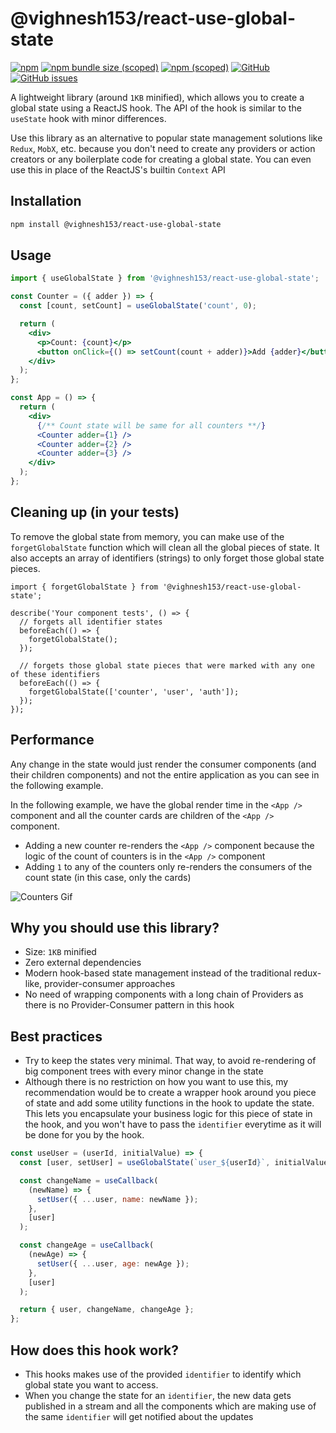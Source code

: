 # @vighnesh153/react-use-global-state

[![npm](https://img.shields.io/npm/dt/@vighnesh153/react-use-global-state)](https://img.shields.io/npm/dt/@vighnesh153/react-use-global-state)
[![npm bundle size (scoped)](https://img.shields.io/bundlephobia/minzip/@vighnesh153/react-use-global-state)](https://img.shields.io/bundlephobia/minzip/@vighnesh153/react-use-global-state)
[![npm (scoped)](https://img.shields.io/npm/v/@vighnesh153/-version)](https://www.npmjs.com/package/@vighnesh153/-version)
[![GitHub](https://img.shields.io/github/license/vighnesh153/vighnesh153-monorepo)](https://github.com/vighnesh153/vighnesh153-monorepo/blob/main/LICENSE)
[![GitHub issues](https://img.shields.io/github/issues/vighnesh153/vighnesh153-monorepo)](https://github.com/vighnesh153/vighnesh153-monorepo/issues)

A lightweight library (around `1KB` minified), which allows you to create a global state using a ReactJS hook. The API
of the hook is similar to the `useState` hook with minor differences.

Use this library as an alternative to popular state management solutions like `Redux`, `MobX`, etc. because you don't
need to create any providers or action creators or any boilerplate code for creating a global state. You can even use
this in place of the ReactJS's builtin `Context` API

## Installation

```bash
npm install @vighnesh153/react-use-global-state
```

## Usage

```jsx
import { useGlobalState } from '@vighnesh153/react-use-global-state';

const Counter = ({ adder }) => {
  const [count, setCount] = useGlobalState('count', 0);

  return (
    <div>
      <p>Count: {count}</p>
      <button onClick={() => setCount(count + adder)}>Add {adder}</button>
    </div>
  );
};

const App = () => {
  return (
    <div>
      {/** Count state will be same for all counters **/}
      <Counter adder={1} />
      <Counter adder={2} />
      <Counter adder={3} />
    </div>
  );
};
```

## Cleaning up (in your tests)

To remove the global state from memory, you can make use of the `forgetGlobalState` function which will clean all the
global pieces of state. It also accepts an array of identifiers (strings) to only forget those global state pieces.

```tsx
import { forgetGlobalState } from '@vighnesh153/react-use-global-state';

describe('Your component tests', () => {
  // forgets all identifier states
  beforeEach(() => {
    forgetGlobalState();
  });

  // forgets those global state pieces that were marked with any one of these identifiers
  beforeEach(() => {
    forgetGlobalState(['counter', 'user', 'auth']);
  });
});
```

## Performance

Any change in the state would just render the consumer components (and their children components) and not the entire
application as you can see in the following example.

In the following example, we have the global render time in the `<App />` component and all the counter cards are
children of the `<App />` component.

- Adding a new counter re-renders the `<App />` component because the logic of the count of counters is in the `<App />`
  component
- Adding `1` to any of the counters only re-renders the consumers of the count state (in this case, only the cards)

![Counters Gif](https://i.imgur.com/hyP7VWe.gif)

## Why you should use this library?

- Size: `1KB` minified
- Zero external dependencies
- Modern hook-based state management instead of the traditional redux-like, provider-consumer approaches
- No need of wrapping components with a long chain of Providers as there is no Provider-Consumer pattern in this hook

## Best practices

- Try to keep the states very minimal. That way, to avoid re-rendering of big component trees with every minor change in
  the state
- Although there is no restriction on how you want to use this, my recommendation would be to create a wrapper hook
  around you piece of state and add some utility functions in the hook to update the state. This lets you encapsulate
  your business logic for this piece of state in the hook, and you won't have to pass the `identifier` everytime as it
  will be done for you by the hook.

```jsx
const useUser = (userId, initialValue) => {
  const [user, setUser] = useGlobalState(`user_${userId}`, initialValue || {});

  const changeName = useCallback(
    (newName) => {
      setUser({ ...user, name: newName });
    },
    [user]
  );

  const changeAge = useCallback(
    (newAge) => {
      setUser({ ...user, age: newAge });
    },
    [user]
  );

  return { user, changeName, changeAge };
};
```

## How does this hook work?

- This hooks makes use of the provided `identifier` to identify which global state you want to access.
- When you change the state for an `identifier`, the new data gets published in a stream and all the components which
  are making use of the same `identifier` will get notified about the updates
